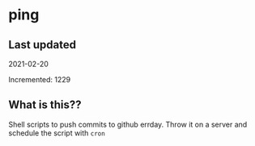 # ping

## Last updated
2021-02-20

Incremented: 1229

## What is this??
Shell scripts to push commits to github errday. Throw it on a server and schedule the script with `cron`
